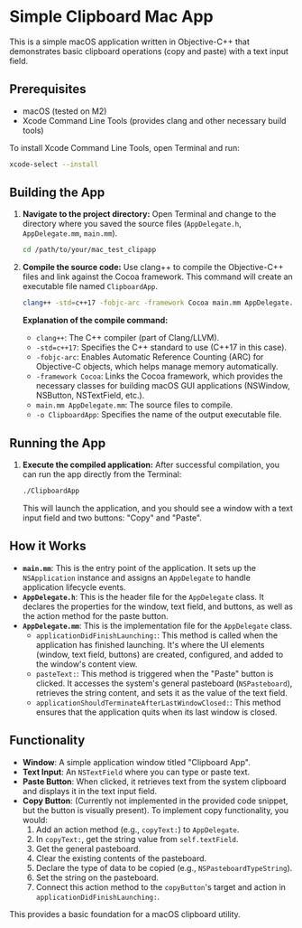 # Simple Clipboard Mac App

This is a simple macOS application written in Objective-C++ that demonstrates basic clipboard operations (copy and paste) with a text input field.

## Prerequisites

- macOS (tested on M2)
- Xcode Command Line Tools (provides clang and other necessary build tools)

To install Xcode Command Line Tools, open Terminal and run:
```bash
xcode-select --install
```

## Building the App

1.  **Navigate to the project directory:**
    Open Terminal and change to the directory where you saved the source files (`AppDelegate.h`, `AppDelegate.mm`, `main.mm`).

    ```bash
    cd /path/to/your/mac_test_clipapp
    ```

2.  **Compile the source code:**
    Use clang++ to compile the Objective-C++ files and link against the Cocoa framework. This command will create an executable file named `ClipboardApp`.

    ```bash
    clang++ -std=c++17 -fobjc-arc -framework Cocoa main.mm AppDelegate.mm -o ClipboardApp
    ```

    **Explanation of the compile command:**
    *   `clang++`: The C++ compiler (part of Clang/LLVM).
    *   `-std=c++17`: Specifies the C++ standard to use (C++17 in this case).
    *   `-fobjc-arc`: Enables Automatic Reference Counting (ARC) for Objective-C objects, which helps manage memory automatically.
    *   `-framework Cocoa`: Links the Cocoa framework, which provides the necessary classes for building macOS GUI applications (NSWindow, NSButton, NSTextField, etc.).
    *   `main.mm AppDelegate.mm`: The source files to compile.
    *   `-o ClipboardApp`: Specifies the name of the output executable file.

## Running the App

1.  **Execute the compiled application:**
    After successful compilation, you can run the app directly from the Terminal:

    ```bash
    ./ClipboardApp
    ```

    This will launch the application, and you should see a window with a text input field and two buttons: "Copy" and "Paste".

## How it Works

*   **`main.mm`**: This is the entry point of the application. It sets up the `NSApplication` instance and assigns an `AppDelegate` to handle application lifecycle events.
*   **`AppDelegate.h`**: This is the header file for the `AppDelegate` class. It declares the properties for the window, text field, and buttons, as well as the action method for the paste button.
*   **`AppDelegate.mm`**: This is the implementation file for the `AppDelegate` class.
    *   `applicationDidFinishLaunching:`: This method is called when the application has finished launching. It's where the UI elements (window, text field, buttons) are created, configured, and added to the window's content view.
    *   `pasteText:`: This method is triggered when the "Paste" button is clicked. It accesses the system's general pasteboard (`NSPasteboard`), retrieves the string content, and sets it as the value of the text field.
    *   `applicationShouldTerminateAfterLastWindowClosed:`: This method ensures that the application quits when its last window is closed.

## Functionality

*   **Window**: A simple application window titled "Clipboard App".
*   **Text Input**: An `NSTextField` where you can type or paste text.
*   **Paste Button**: When clicked, it retrieves text from the system clipboard and displays it in the text input field.
*   **Copy Button**: (Currently not implemented in the provided code snippet, but the button is visually present). To implement copy functionality, you would:
    1.  Add an action method (e.g., `copyText:`) to `AppDelegate`.
    2.  In `copyText:`, get the string value from `self.textField`.
    3.  Get the general pasteboard.
    4.  Clear the existing contents of the pasteboard.
    5.  Declare the type of data to be copied (e.g., `NSPasteboardTypeString`).
    6.  Set the string on the pasteboard.
    7.  Connect this action method to the `copyButton`'s target and action in `applicationDidFinishLaunching:`.

This provides a basic foundation for a macOS clipboard utility.
